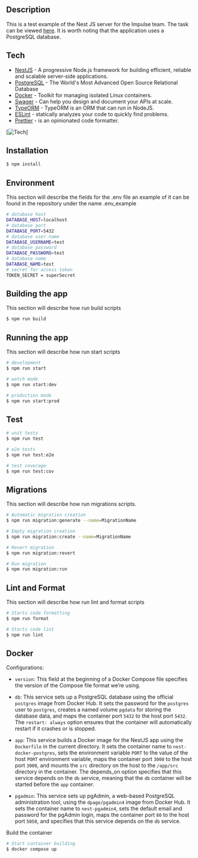## Description

This is a test example of the Nest JS server for the Impulse team.
The task can be viewed [here](https://impulseteam.notion.site/Node-js-Engineer-cfb8332b00ee499b889b1aec7d5c6bc7).
It is worth noting that the application uses a PostgreSQL database.

## Tech
 - [NestJS] - A progressive Node.js framework for building efficient, reliable and scalable server-side applications.
 - [PostgreSQL] - The World's Most Advanced Open Source Relational Database
 - [Docker] - Toolkit for managing isolated Linux containers.
 - [Swager] - Can help you design and document your APIs at scale.
 - [TypeORM] - TypeORM is an ORM that can run in NodeJS.
 - [ESLint] - statically analyzes your code to quickly find problems.
 - [Prettier] - is an opinionated code formatter.

[![Tech](https://skillicons.dev/icons?i=nestjs,postgres,docker,js,ts,git)]

## Installation

```bash
$ npm install
```

## Environment

This section will describe the fields for the .env file an example of it can be found in the repository under the name .env_example

```bash
# database host
DATABASE_HOST=localhost
# database port
DATABASE_PORT=5432
# database user name
DATABASE_USERNAME=test
# database password
DATABASE_PASSWORD=test
# database name
DATABASE_NAME=test
# secret for access token
TOKEN_SECRET = superSecret
```

## Building the app

This section will describe how run build scripts

```bash
$ npm run build
```

## Running the app

This section will describe how run start scripts

```bash
# development
$ npm run start

# watch mode
$ npm run start:dev

# production mode
$ npm run start:prod
```

## Test

```bash
# unit tests
$ npm run test

# e2e tests
$ npm run test:e2e

# test coverage
$ npm run test:cov
```

## Migrations

This section will describe how run migrations scripts.

```bash
# Automatic migration creation
$ npm run migration:generate --name=MigrationName

# Empty migration creation
$ npm run migration:create --name=MigrationName

# Revert migration
$ npm run migration:revert

# Run migration
$ npm run migration:run
```

## Lint and Format

This section will describe how run lint and format scripts

```bash
# Starts code formatting
$ npm run format

# Starts code lint
$ npm run lint

```

## Docker

Configurations:

- ```version```: This field at the beginning of a Docker Compose file specifies the version of the Compose file format we’re using.

- ```db```: This service sets up a PostgreSQL database using the official ```postgres``` image from Docker Hub. It sets the password for the ```postgres``` user to ```postgres```, creates a named volume ```pgdata``` for storing the database data, and maps the container port ```5432``` to the host port ```5432```. The ```restart: always``` option ensures that the container will automatically restart if it crashes or is stopped.

- ```app```: This service builds a Docker image for the NestJS app using the ```Dockerfile``` in the current directory. It sets the container name to ```nest-docker-postgres```, sets the environment variable ```PORT``` to the value of the host ```PORT``` environment variable, maps the container port ```3000``` to the host port ```3000```, and mounts the ```src``` directory on the host to the ```/app/src``` directory in the container. The depends_on option specifies that this service depends on the ```db``` service, meaning that the ```db``` container will be started before the ```app``` container.

- ```pgadmin```: This service sets up pgAdmin, a web-based PostgreSQL administration tool, using the ```dpage/pgadmin4``` image from Docker Hub. It sets the container name to ```nest-pgadmin4```, sets the default email and password for the pgAdmin login, maps the container port ```80``` to the host port ```5050```, and specifies that this service depends on the ```db``` service.

Build the container

```bash
# Start container building
$ docker compose up
```

[NestJS]: <https://nestjs.com/>
[PostgreSQL]: <https://www.postgresql.org/>
[Swager]: <https://swagger.io/>
[Docker]: <https://www.docker.com/>
[TypeORM]: <https://typeorm.io/>
[ESLint]: <https://eslint.org/>
[Prettier]: <https://prettier.io/>